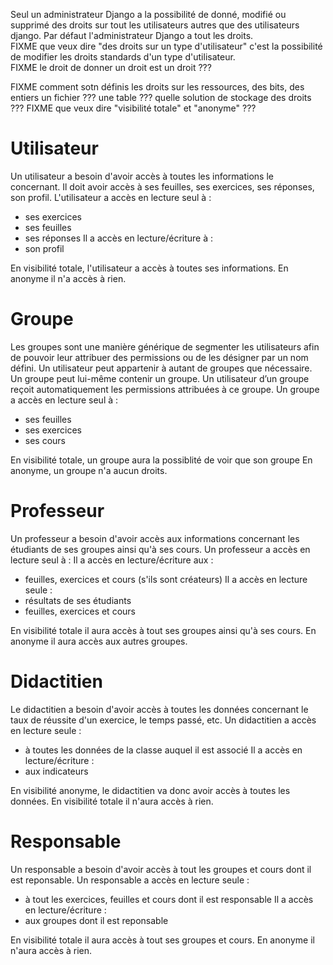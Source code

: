 
Seul un administrateur Django a la possibilité de donné, modifié ou supprimé des droits sur tout les utilisateurs autres que des utilisateurs django. Par défaut l'administrateur Django a tout les droits.  
FIXME que veux dire "des droits sur un type d'utilisateur" c'est la possibilité de modifier les droits standards d'un type d'utilisateur.  
FIXME le droit de donner un droit est un droit ???  

FIXME comment sotn définis les droits sur les ressources, des bits, des entiers un fichier ??? une table ??? quelle solution de stockage des droits ???
FIXME que veux dire "visibilité totale" et "anonyme" ???


# Utilisateur

Un utilisateur a besoin d'avoir accès à toutes les informations le concernant. Il doit avoir accès à ses feuilles, ses exercices, ses réponses, son profil.
L'utilisateur a accès en lecture seul à :
- ses exercices
- ses feuilles
- ses réponses
Il a accès en lecture/écriture à :
- son profil

En visibilité totale, l'utilisateur a accès à toutes ses informations.
En anonyme il n'a accès à rien.



# Groupe

Les groupes sont une manière générique de segmenter les utilisateurs afin de pouvoir leur attribuer des permissions ou de les désigner par un nom défini. Un utilisateur peut appartenir à autant de groupes que nécessaire. Un groupe peut lui-même contenir un groupe.
Un utilisateur d’un groupe reçoit automatiquement les permissions attribuées à ce groupe.
Un groupe a accès en lecture seul à :
- ses feuilles
- ses exercices
- ses cours

En visibilité totale, un groupe aura la possiblité de voir que son groupe
En anonyme, un groupe n'a aucun droits.



# Professeur

Un professeur a besoin d'avoir accès aux informations concernant les étudiants de ses groupes ainsi qu'à ses cours.
Un professeur a accès en lecture seul à :
Il a accès en lecture/écriture aux :
- feuilles, exercices et cours (s'ils sont créateurs)
Il a accès en lecture seule :
- résultats de ses étudiants
- feuilles, exercices et cours

En visibilité totale il aura accès à tout ses groupes ainsi qu'à ses cours.
En anonyme il aura accès aux autres groupes.



# Didactitien

Le didactitien a besoin d'avoir accès à toutes les données concernant le taux de réussite d'un exercice, le temps passé, etc. 
Un didactitien a accès en lecture seule :
- à toutes les données de la classe auquel il est associé
Il a accès en lecture/écriture :
- aux indicateurs

En visibilité anonyme, le didactitien va donc avoir accès à toutes les données. 
En visibilité totale il n'aura accès à rien.



# Responsable

Un responsable a besoin d'avoir accès à tout les groupes et cours dont il est reponsable. 
Un responsable a accès en lecture seule :
- à tout les exercices, feuilles et cours dont il est responsable
Il a accès en lecture/écriture :
- aux groupes dont il est reponsable

En visibilité totale il aura accès à tout ses groupes et cours.
En anonyme il n'aura accès à rien.


